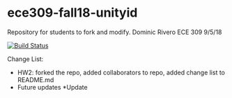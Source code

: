 # ece309-fall18-unityid
Repository for students to fork and modify.
Dominic Rivero
ECE 309
9/5/18

[![Build Status](https://travis-ci.org/ddrivero/ece309-fall18-ddrivero.svg?branch=master)](https://travis-ci.org/ddrivero/ece309-fall18-ddrivero)

Change List:  
* HW2: forked the repo, added collaborators to repo, added change list to README.md  
* Future updates
*Update